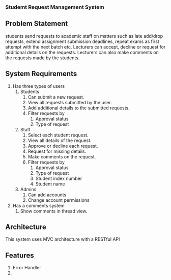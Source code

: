 ### Studemt Request Management System
## Problem Statement
students send requests to academic staff on matters such as late add/drop requests, extend assignment submission deadlines, repeat exams as first attempt with the next batch etc. Lecturers can accept, decline or request for additional details on the requests. Lecturers can also make comments on the requests made by the students.

## System Requirements
1. Has three types of users
   1. Students
      1. Can submit a new request.
      2. View all requests submitted by the user.
      3. Add additional details to the submitted requests.
      4. Filter requests by
         1. Approval status
         2. Type of request
   2. Staff
      1. Select each student request.
      2. View all details of the request.
      3. Approve or decline each request.
      4. Request for missing details.
      5. Make comments on the request.
      6. Filter requests by
         1. Approval status
         2. Type of request
         3. Student index number
         4. Student name
   3. Admins
      1. Can add accounts
      2. Change account permissions
2. Has a comments system
   1. Show comments in thread view.

## Architecture

This system uses MVC architecture with a RESTful API

## Features

1. Error Handler
2. 